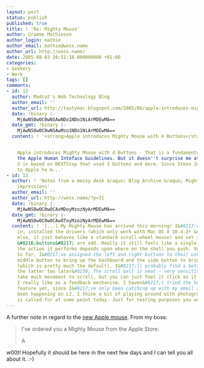 ```yaml
---
layout: post
status: publish
published: true
title: ! 'Re: Mighty Mouse'
author: Graeme Mathieson
author_login: mathie
author_email: mathie@woss.name
author_url: http://woss.name/
date: 2005-08-03 16:51:18.000000000 +01:00
categories:
- Geekery
- Work
tags: []
comments:
- id: 12
  author: Madcat's Web Technology Blog
  author_email: ''
  author_url: http://tastymac.blogspot.com/2005/08/apple-introduces-mighty-mouse-with-4.html
  date: !binary |-
    MjAwNS0wOC0wNSAwNDo1NDo1NiArMDEwMA==
  date_gmt: !binary |-
    MjAwNS0wOC0wNSAwMzo1NDo1NiArMDEwMA==
  content: ! '<strong>Apple introduces Mighty Mouse with 4 Buttons</strong>


    Apple introduces Mighty Mouse with 4 Buttons - That is a fundamental change in
    the Apple Human Inteface Guidelines. But it doesn''t surprise me at all: Mac OS
    X is based on NEXTStep that used 3 buttons and more. Since Steve Jobs returned
    to Apple he m...'
- id: 13
  author: ! 'Notes from a messy desk &raquo; Blog Archive &raquo; Mighty Mouse: First
    impressions'
  author_email: ''
  author_url: http://woss.name/?p=31
  date: !binary |-
    MjAwNS0wOC0wOCAxMDoyMzozNyArMDEwMA==
  date_gmt: !binary |-
    MjAwNS0wOC0wOCAwOToyMzozNyArMDEwMA==
  content: ! '[...] My Mighty Mouse has arrived this morning! I&#8217;ve plugged it
    in, installed the drivers (which only work with Mac OS X 10.4.2+ &#8212; for anything
    else, it just behaves like a standard scroll-wheel mouse) and set it up. The mouse
    &#8216;buttons&#8217; are odd. Really it still feels like a single button, but
    the action it performs depends upon where on the shell you push. Very bizarre.
    So far, I&#8217;ve assigned the left and right buttons to their usual role, the
    middle button to bring up the Dashboard and the side button to bring up Expos&eacute;
    (which is pretty much the default). I&#8217;ll probably find a better use for
    the latter two later&#8230; The scroll ball is neat - very sensitive, doesn&#8217;t
    take much movement to scroll, but you can just feel it click as it moves, which
    I really like as a feedback mechanism. I haven&#8217;t tried the horizontal scrolling
    feature yet, since I&#8217;ve only been catching up with my email and what&#8217;s
    been happening on LJ. I think a bit of playing around with photographs in Photoshop
    is called for at some point today. Just for testing purposes you understand. [...]'
---
```

A further note in regard to the <a href="http://woss.name/2005/08/02/mighty-mouse/">new Apple mouse</a>.  From my boss:

<blockquote>I've ordered you a Mighty Mouse from the Apple Store.

A</blockquote>

w00t!  Hopefully it should be here in the next few days and I can tell you all about it. :-)
